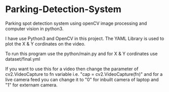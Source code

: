 # Parking-Detection-System
Parking spot detection system using openCV image processing and computer vision in python3.

I have use Python3 and OpenCV in this project.
The YAML Library is used to plot the X & Y cordinates on the video.

To run this program use the python/main.py and for X & Y cordinates use dataset/final.yml


If you want to use this for a video then change the parameter of cv2.VideoCapture to fn variable i.e. "cap = cv2.VideoCapture(fn)"
and for a live camera feed you can change it to "0" for inbuilt camera of laptop and "1" for externam camera.
